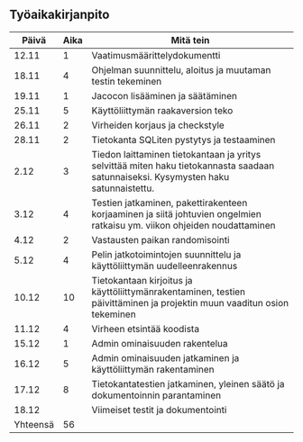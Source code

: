 ## Työaikakirjanpito

Päivä	|Aika	|Mitä tein 
--------|-------|---------
12.11|1|Vaatimusmäärittelydokumentti
18.11|4|Ohjelman suunnittelu, aloitus ja muutaman testin tekeminen
19.11|1|Jacocon lisääminen ja säätäminen
25.11|5|Käyttöliittymän raakaversion teko
26.11|2|Virheiden korjaus ja checkstyle
28.11|2|Tietokanta SQLiten pystytys ja testaaminen
2.12|3|Tiedon laittaminen tietokantaan ja yritys selvittää miten haku tietokannasta saadaan satunnaiseksi. Kysymysten haku satunnaistettu.
3.12|4|Testien jatkaminen, pakettirakenteen korjaaminen ja siitä johtuvien ongelmien ratkaisu ym. viikon ohjeiden noudattaminen
4.12|2|Vastausten paikan randomisointi
5.12|4|Pelin jatkotoimintojen suunnittelu ja käyttöliittymän uudelleenrakennus
10.12|10|Tietokantaan kirjoitus ja käyttöliittymänrakentaminen, testien päivittäminen ja projektin muun vaaditun osion tekeminen
11.12|4|Virheen etsintää koodista
15.12|1|Admin ominaisuuden rakentelua
16.12|5|Admin ominaisuuden jatkaminen ja käyttöliittymän rakentaminen
17.12|8|Tietokantatestien jatkaminen, yleinen säätö ja dokumentoinnin parantaminen
18.12||Viimeiset testit ja dokumentointi
Yhteensä|56|

